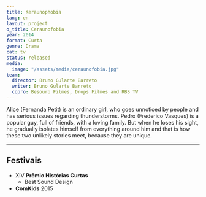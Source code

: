 ```yaml
---
title: Keraunophobia
lang: en
layout: project
o_title: Ceraunofobia
year: 2014
format: Curta
genre: Drama
cat: tv
status: released
media:
  image: "/assets/media/ceraunofobia.jpg"
team:
  director: Bruno Gularte Barreto
  writer: Bruno Gularte Barreto
  copro: Besouro Filmes, Drops Filmes and RBS TV
---
```


Alice (Fernanda Petit) is an ordinary girl, who goes unnoticed by people and has serious issues regarding thunderstorms. Pedro (Frederico Vasques) is a popular guy, full of friends, with a loving family. But when he loses his sight, he gradually isolates himself from everything around him and that is how these two unlikely stories meet, because they are unique.

---

## Festivais

* XIV **Prêmio Histórias Curtas**
  * Best Sound Design
* **ComKids** 2015
